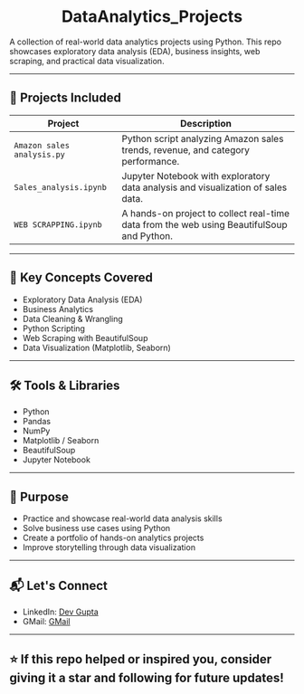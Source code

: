 <h1 align="center">DataAnalytics_Projects</h1>

A collection of real-world data analytics projects using Python. This repo showcases exploratory data analysis (EDA), business insights, web scraping, and practical data visualization.

---

## 📌 Projects Included

| Project | Description |
|--------|-------------|
| `Amazon sales analysis.py` | Python script analyzing Amazon sales trends, revenue, and category performance. |
| `Sales_analysis.ipynb` | Jupyter Notebook with exploratory data analysis and visualization of sales data. |
| `WEB SCRAPPING.ipynb` | A hands-on project to collect real-time data from the web using BeautifulSoup and Python. |

---

## 🧠 Key Concepts Covered

- Exploratory Data Analysis (EDA)
- Business Analytics
- Data Cleaning & Wrangling
- Python Scripting
- Web Scraping with BeautifulSoup
- Data Visualization (Matplotlib, Seaborn)

---

## 🛠 Tools & Libraries

- Python
- Pandas
- NumPy
- Matplotlib / Seaborn
- BeautifulSoup
- Jupyter Notebook

---

## 🎯 Purpose

- Practice and showcase real-world data analysis skills
- Solve business use cases using Python
- Create a portfolio of hands-on analytics projects
- Improve storytelling through data visualization

---

## 📬 Let's Connect

- LinkedIn: [Dev Gupta](https://www.linkedin.com/in/your-link/)
- GMail: [GMail](devg7898@gmail.com)

---

## ⭐️ If this repo helped or inspired you, consider giving it a star and following for future updates!
